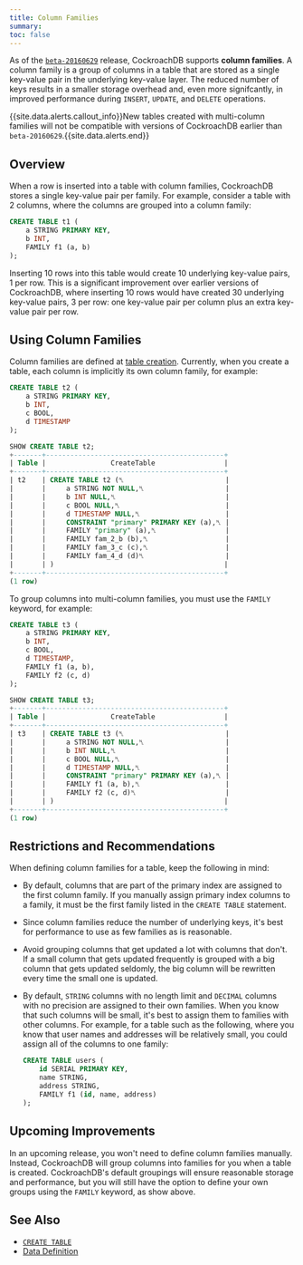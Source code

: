 ```yaml
---
title: Column Families
summary: 
toc: false
---
```


As of the [`beta-20160629`](beta-20160629.html) release, CockroachDB supports **column families**. A column family is a group of columns in a table that are stored as a single key-value pair in the underlying key-value layer. The reduced number of keys results in a smaller storage overhead and, even more signifcantly, in improved performance during `INSERT`, `UPDATE`, and `DELETE` operations.

{{site.data.alerts.callout_info}}New tables created with multi-column families will not be compatible with versions of CockroachDB earlier than <code>beta-20160629</code>.{{site.data.alerts.end}}

<div id="toc"></div>

## Overview

When a row is inserted into a table with column families, CockroachDB stores a single key-value pair per family. For example, consider a table with 2 columns, where the columns are grouped into a column family:

~~~ sql
CREATE TABLE t1 (
    a STRING PRIMARY KEY, 
    b INT,
    FAMILY f1 (a, b) 
);
~~~

Inserting 10 rows into this table would create 10 underlying key-value pairs, 1 per row. This is a significant improvement over earlier versions of CockroachDB, where inserting 10 rows would have created 30 underlying key-value pairs, 3 per row: one key-value pair per column plus an extra key-value pair per row.  

## Using Column Families

Column families are defined at [table creation](create-table.html). Currently, when you create a table, each column is implicitly its own column family, for example:

~~~ sql
CREATE TABLE t2 (
    a STRING PRIMARY KEY, 
    b INT,
    c BOOL,
    d TIMESTAMP
);

SHOW CREATE TABLE t2;
+-------+--------------------------------------------+
| Table |                CreateTable                 |
+-------+--------------------------------------------+
| t2    | CREATE TABLE t2 (␤                         |
|       |     a STRING NOT NULL,␤                    |
|       |     b INT NULL,␤                           |
|       |     c BOOL NULL,␤                          |
|       |     d TIMESTAMP NULL,␤                     |
|       |     CONSTRAINT "primary" PRIMARY KEY (a),␤ |
|       |     FAMILY "primary" (a),␤                 |
|       |     FAMILY fam_2_b (b),␤                   |
|       |     FAMILY fam_3_c (c),␤                   |
|       |     FAMILY fam_4_d (d)␤                    |
|       | )                                          |
+-------+--------------------------------------------+
(1 row)
~~~

To group columns into multi-column families, you must use the `FAMILY` keyword, for example:

~~~ sql
CREATE TABLE t3 (
    a STRING PRIMARY KEY, 
    b INT,
    c BOOL,
    d TIMESTAMP,
    FAMILY f1 (a, b),
    FAMILY f2 (c, d)
);

SHOW CREATE TABLE t3;
+-------+--------------------------------------------+
| Table |                CreateTable                 |
+-------+--------------------------------------------+
| t3    | CREATE TABLE t3 (␤                         |
|       |     a STRING NOT NULL,␤                    |
|       |     b INT NULL,␤                           |
|       |     c BOOL NULL,␤                          |
|       |     d TIMESTAMP NULL,␤                     |
|       |     CONSTRAINT "primary" PRIMARY KEY (a),␤ |
|       |     FAMILY f1 (a, b),␤                     |
|       |     FAMILY f2 (c, d)␤                      |
|       | )                                          |
+-------+--------------------------------------------+
(1 row)
~~~

## Restrictions and Recommendations

When defining column families for a table, keep the following in mind:

-   By default, columns that are part of the primary index are assigned to the first column family. If you manually assign primary index columns to a family, it must be the first family listed in the `CREATE TABLE` statement.  

- Since column families reduce the number of underlying keys, it's best for performance to use as few families as is reasonable.

- Avoid grouping columns that get updated a lot with columns that don't. If a small column that gets updated frequently is grouped with a big column that gets updated seldomly, the big column will be rewritten every time the small one is updated.  

-   By default, `STRING` columns with no length limit and `DECIMAL` columns with no precision are assigned to their own families. When you know that such columns will be small, it's best to assign them to families with other columns. For example, for a table such as the following, where you know that user names and addresses will be relatively small, you could assign all of the columns to one family: 

    ~~~ sql
    CREATE TABLE users (
        id SERIAL PRIMARY KEY, 
        name STRING, 
        address STRING, 
        FAMILY f1 (id, name, address)
    );
    ~~~

## Upcoming Improvements

In an upcoming release, you won't need to define column families manually. Instead, CockroachDB will group columns into families for you when a table is created. CockroachDB's default groupings will ensure reasonable storage and performance, but you will still have the option to define your own groups using the `FAMILY` keyword, as show above. 

## See Also

- [`CREATE TABLE`](create-table.html)
- [Data Definition](data-definition.html)
